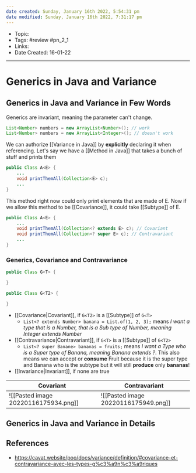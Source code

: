 ```yaml
---
date created: Sunday, January 16th 2022, 5:54:31 pm
date modified: Sunday, January 16th 2022, 7:31:17 pm
---
```


- Topic:
- Tags: #review #pn_2_1
- Links:
- Date Created: 16-01-22

---

# Generics in Java and Variance

## Generics in Java and Variance in Few Words

Generics are invariant, meaning the parameter can't change.

```java
List<Number> numbers = new ArrayList<Number>(); // work
List<Number> numbers = new ArrayList<Integer>(); // doesn't work
```

We can authorize [[Variance in Java]] by **explicitly** declaring it when referencing. Let's say we have a [[Method in Java]] that takes a bunch of stuff and prints them

```java
public Class A<E> {
	...
	void printThemAll(Collection<E> c);
	...
}
```

This method right now could only print elements that are made of E. Now if we allow this method to be [[Covariance]], it could take [[Subtype]] of E.

```java
public Class A<E> {
	...
	void printThemAll(Collection<? extends E> c); // Covariant
	void printThemAll(Collection<? super E> c); // Contravariant
	...
}
```

### Generics, Covariance and Contravariance

```java
public Class G<T> {

}

public Class G<T2> {

}
```

- [[Covariance|Covariant]], if `G<T2>` is a [[Subtype]] of `G<T>`
	- `List<? extends Number> banana = List.of(1, 2, 3);` means *I want a type that is a Number, that is a Sub type of Number, meaning Integer extends Number*
- [[Contravariance|Contravariant]], if `G<T>` is a [[Subtype]] of `G<T2>`
	- `List<? super Banane> bananas = fruits;` means *I want a Type who is a Super type of Banana, meaning Banana extends ?*. This also means we can accept or **consume** Fruit because it is the super type and Banana who is the subtype but it will still **produce** only **bananas**!
- [[Invariance|Invariant]], if none are true


| Covariant | Contravariant |
| --------- | ------------- |
|       ![[Pasted image 20220116175934.png]]    |        ![[Pasted image 20220116175949.png]]       |

## Generics in Java and Variance in Details

## References

- https://cavat.website/poo/docs/variance/definition/#covariance-et-contravariance-avec-les-types-g%c3%a9n%c3%a9riques
